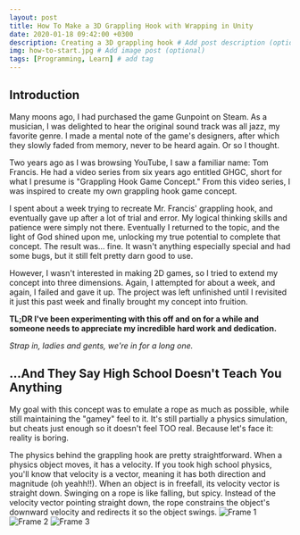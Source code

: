 ```yaml
---
layout: post
title: How To Make a 3D Grappling Hook with Wrapping in Unity
date: 2020-01-18 09:42:00 +0300
description: Creating a 3D grappling hook # Add post description (optional)
img: how-to-start.jpg # Add image post (optional)
tags: [Programming, Learn] # add tag
---
```


## Introduction

Many moons ago, I had purchased the game Gunpoint on Steam. As a musician, I was delighted to hear the original sound track was all jazz, my favorite genre. I made a mental note of the game's designers, after which they slowly faded from memory, never to be heard again. Or so I thought.

Two years ago as I was browsing YouTube, I saw a familiar name: Tom Francis. He had a video series from six years ago entitled GHGC, short for what I presume is "Grappling Hook Game Concept." From this video series, I was inspired to create my own grappling hook game concept.

I spent about a week trying to recreate Mr. Francis' grappling hook, and eventually gave up after a lot of trial and error. My logical thinking skills and patience were simply not there. Eventually I returned to the topic, and the light of God shined upon me, unlocking my true potential to complete that concept. The result was... fine. It wasn't anything especially special and had some bugs, but it still felt pretty darn good to use. 

However, I wasn't interested in making 2D games, so I tried to extend my concept into three dimensions. Again, I attempted for about a week, and again, I failed and gave it up. The project was left unfinished until I revisited it just this past week and finally brought my concept into fruition. 

**TL;DR I've been experimenting with this off and on for a while and someone needs to appreciate my incredible hard work and dedication.**

*Strap in, ladies and gents, we're in for a long one.*

## ...And They Say High School Doesn't Teach You Anything

My goal with this concept was to emulate a rope as much as possible, while still maintaining the "gamey" feel to it. It's still partially a physics simulation, but cheats just enough so it doesn't feel TOO real. Because let's face it: reality is boring.

The physics behind the grappling hook are pretty straightforward. When a physics object moves, it has a velocity. If you took high school physics, you'll know that velocity is a vector, meaning it has both direction and magnitude (oh yeahh!!). When an object is in freefall, its velocity vector is straight down. Swinging on a rope is like falling, but spicy. Instead of the velocity vector pointing straight down, the rope constrains the object's downward velocity and redirects it so the object swings.
![Frame 1]({{site.baseurl}}/assets/img/tether-1.png)
![Frame 2]({{site.baseurl}}/assets/img/tether-2.png)
![Frame 3]({{site.baseurl}}/assets/img/tether-3-v2.png)